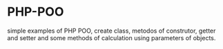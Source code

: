 # PHP-POO
simple examples of PHP POO, create class, metodos of construtor, getter and setter and some methods of calculation using parameters of objects.
